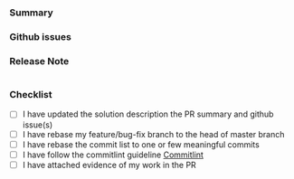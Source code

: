 <!-- Thank you for contributing a pull request!>

#### Summary
<!--
A description of what this pull request does.
-->

### Summary


### Github issues
<!--
If this pull request addresses an feature requests/bugs, please link the relevant GitHub issue, e.g.

-->

### Release Note
<!--
If no release notes are required, just write "NONE" in the release-note block below.
If yes, a release note is required:
Enter your past-tense release note in the block below.
-->
```release-note
```

### Checklist

- [ ] I have updated the solution description the PR summary and github issue(s)
- [ ] I have rebase my feature/bug-fix branch to the head of master branch
- [ ] I have rebase the commit list to one or few meaningful commits
- [ ] I have follow the commitlint guideline [Commitlint](https://commitlint.js.org/#/concepts-commit-conventions)
- [ ] I have attached evidence of my work in the PR
